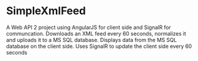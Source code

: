 # SimpleXmlFeed
A Web API 2 project using AngularJS for client side and SignalR for communcation.
Downloads an XML feed every 60 seconds, normalizes it and uploads it to a MS SQL database.
Displays data from the MS SQL database on the client side.
Uses SignalR to update the client side every 60 seconds
